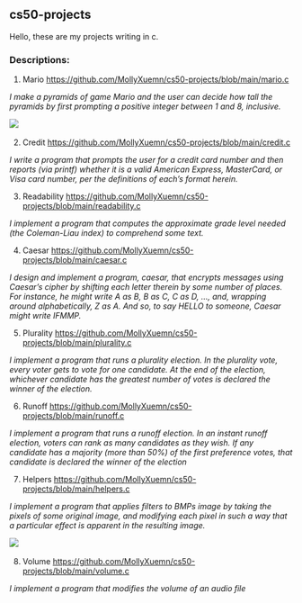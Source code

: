 ## cs50-projects
Hello, these are my projects writing in c.

### Descriptions:
1. Mario https://github.com/MollyXuemn/cs50-projects/blob/main/mario.c 

*I make a pyramids of game Mario and the user can decide how tall the pyramids by first prompting a positive integer between 1 and 8, inclusive.*

  <img src="https://cs50.harvard.edu/x/2020/psets/1/mario/more/pyramids.png">
  &nbsp;


2. Credit https://github.com/MollyXuemn/cs50-projects/blob/main/credit.c

  *I write a program that prompts the user for a credit card number and then reports (via printf) 
  whether it is a valid American Express, MasterCard, or Visa card number, per the definitions of each’s format herein.*
  &nbsp;


3. Readability https://github.com/MollyXuemn/cs50-projects/blob/main/readability.c

  *I implement a program that computes the approximate grade level needed (the Coleman-Liau index) to comprehend some text.*
  &nbsp;


4. Caesar https://github.com/MollyXuemn/cs50-projects/blob/main/caesar.c

  *I design and implement a program, caesar, that encrypts messages using Caesar’s cipher by shifting each letter therein by some number of places. 
  For instance, he might write A as B, B as C, C as D, …, and, wrapping around alphabetically, Z as A. And so, to say HELLO to someone, 
  Caesar might write IFMMP.*
  &nbsp;


5. Plurality https://github.com/MollyXuemn/cs50-projects/blob/main/plurality.c

  *I implement a program that runs a plurality election. In the plurality vote, every voter gets to vote for one candidate. 
  At the end of the election, whichever candidate has the greatest number of votes is declared the winner of the election.*
  &nbsp;


6. Runoff https://github.com/MollyXuemn/cs50-projects/blob/main/runoff.c

  *I implement a program that runs a runoff election. In an instant runoff election, voters can rank as many candidates as they wish. 
  If any candidate has a majority (more than 50%) of the first preference votes, that candidate is declared the winner of the election*
  &nbsp;


7. Helpers https://github.com/MollyXuemn/cs50-projects/blob/main/helpers.c

  *I implement a program that applies filters to BMPs image by taking the pixels of some original image, 
  and modifying each pixel in such a way that a particular effect is apparent in the resulting image.*

  <img src="https://cs50.harvard.edu/college/2021/spring/psets/4/filter/less/bitmap.png">
  &nbsp;


8. Volume https://github.com/MollyXuemn/cs50-projects/blob/main/volume.c

  *I implement a program that modifies the volume of an audio file*
  &nbsp;



